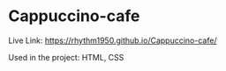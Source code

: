 # Cappuccino-cafe
Live Link: https://rhythm1950.github.io/Cappuccino-cafe/

Used in the project: HTML, CSS
